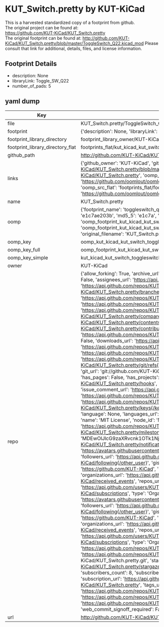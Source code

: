 # KUT_Switch.pretty by KUT-KiCad  
This is a harvested standardized copy of a footprint from github.  
The original project can be found at:  
https://github.com/KUT-KiCad/KUT_Switch.pretty  
The original footprint can be found at:
http://github.com/KUT-KiCad/KUT_Switch.pretty/blob/master/ToggleSwitch_Q22.kicad_mod
Please consult that link for additional, details, files, and license information.  
## Footprint Details
* description: None  
* libraryLink: Toggle_SW_Q22  
* number_of_pads: 5  
## yaml dump  
| Key | Value |  
| --- | --- |  
| file | KUT_Switch.pretty/ToggleSwitch_Q22.kicad_mod |  
| footprint | {'description': None, 'libraryLink': 'Toggle_SW_Q22', 'number_of_pads': 5} |  
| footprint_library_directory | footprint_library_owner/KUT-KiCad_KUT_Switch.pretty |  
| footprint_library_directory_flat | footprints_flat/kut_kicad_kut_switch_toggleswitch_q22/working |  
| github_path | http://github.com/KUT-KiCad/KUT_Switch.pretty/blob/master/ToggleSwitch_Q22.kicad_mod |  
| links | {'github_owner': 'KUT-KiCad', 'github_repo_name': 'KUT_Switch.pretty', 'github_src': 'http://github.com/KUT-KiCad/KUT_Switch.pretty/blob/master/ToggleSwitch_Q22.kicad_mod', 'github_src_repo': 'https://github.com/KUT-KiCad/KUT_Switch.pretty', 'oomp_bot': 'footprints/kut_kicad_kut_switch_toggleswitch_q22/working', 'oomp_bot_github': 'https://github.com/oomlout/oomlout_oomp_footprint_bot/tree/main/footprints/kut_kicad_kut_switch_toggleswitch_q22/working', 'oomp_src_flat': 'footprints_flat/footprints_flat/kut_kicad_kut_switch_toggleswitch_q22/working', 'oomp_src_flat_github': 'https://github.com/oomlout/oomlout_oomp_footprint_src/tree/main/footprints_flat/kut_kicad_kut_switch_toggleswitch_q22/working'} |  
| name | KUT_Switch.pretty |  
| oomp | {'footprint_name': 'toggleswitch_q22', 'library_name': 'kut_switch', 'md5': 'e1c7ae203b74535878adbea568ef1a1e', 'md5_10': 'e1c7ae203b', 'md5_5': 'e1c7a', 'md5_6': 'e1c7ae', 'oomp_key': 'oomp_kut_kicad_kut_switch_toggleswitch_q22', 'oomp_key_extra': 'oomp_footprint_kut_kicad_kut_switch_toggleswitch_q22', 'oomp_key_full': 'oomp_footprint_kut_kicad_kut_switch_toggleswitch_q22_e1c7ae', 'oomp_key_simple': 'kut_kicad_kut_switch_toggleswitch_q22', 'original_filename': 'KUT_Switch.pretty/ToggleSwitch_Q22.kicad_mod', 'owner_name': 'kut_kicad'} |  
| oomp_key | oomp_kut_kicad_kut_switch_toggleswitch_q22 |  
| oomp_key_full | oomp_footprint_kut_kicad_kut_switch_toggleswitch_q22 |  
| oomp_key_simple | kut_kicad_kut_switch_toggleswitch_q22 |  
| owner | KUT-KiCad |  
| repo | {'allow_forking': True, 'archive_url': 'https://api.github.com/repos/KUT-KiCad/KUT_Switch.pretty/{archive_format}{/ref}', 'archived': False, 'assignees_url': 'https://api.github.com/repos/KUT-KiCad/KUT_Switch.pretty/assignees{/user}', 'blobs_url': 'https://api.github.com/repos/KUT-KiCad/KUT_Switch.pretty/git/blobs{/sha}', 'branches_url': 'https://api.github.com/repos/KUT-KiCad/KUT_Switch.pretty/branches{/branch}', 'clone_url': 'https://github.com/KUT-KiCad/KUT_Switch.pretty.git', 'collaborators_url': 'https://api.github.com/repos/KUT-KiCad/KUT_Switch.pretty/collaborators{/collaborator}', 'comments_url': 'https://api.github.com/repos/KUT-KiCad/KUT_Switch.pretty/comments{/number}', 'commits_url': 'https://api.github.com/repos/KUT-KiCad/KUT_Switch.pretty/commits{/sha}', 'compare_url': 'https://api.github.com/repos/KUT-KiCad/KUT_Switch.pretty/compare/{base}...{head}', 'contents_url': 'https://api.github.com/repos/KUT-KiCad/KUT_Switch.pretty/contents/{+path}', 'contributors_url': 'https://api.github.com/repos/KUT-KiCad/KUT_Switch.pretty/contributors', 'created_at': '2016-05-29T18:01:05Z', 'default_branch': 'master', 'deployments_url': 'https://api.github.com/repos/KUT-KiCad/KUT_Switch.pretty/deployments', 'description': 'KiCad Switch footprint library', 'disabled': False, 'downloads_url': 'https://api.github.com/repos/KUT-KiCad/KUT_Switch.pretty/downloads', 'events_url': 'https://api.github.com/repos/KUT-KiCad/KUT_Switch.pretty/events', 'fork': False, 'forks': 0, 'forks_count': 0, 'forks_url': 'https://api.github.com/repos/KUT-KiCad/KUT_Switch.pretty/forks', 'full_name': 'KUT-KiCad/KUT_Switch.pretty', 'git_commits_url': 'https://api.github.com/repos/KUT-KiCad/KUT_Switch.pretty/git/commits{/sha}', 'git_refs_url': 'https://api.github.com/repos/KUT-KiCad/KUT_Switch.pretty/git/refs{/sha}', 'git_tags_url': 'https://api.github.com/repos/KUT-KiCad/KUT_Switch.pretty/git/tags{/sha}', 'git_url': 'git://github.com/KUT-KiCad/KUT_Switch.pretty.git', 'has_discussions': False, 'has_downloads': True, 'has_issues': True, 'has_pages': False, 'has_projects': True, 'has_wiki': True, 'homepage': None, 'hooks_url': 'https://api.github.com/repos/KUT-KiCad/KUT_Switch.pretty/hooks', 'html_url': 'https://github.com/KUT-KiCad/KUT_Switch.pretty', 'id': 59956870, 'is_template': False, 'issue_comment_url': 'https://api.github.com/repos/KUT-KiCad/KUT_Switch.pretty/issues/comments{/number}', 'issue_events_url': 'https://api.github.com/repos/KUT-KiCad/KUT_Switch.pretty/issues/events{/number}', 'issues_url': 'https://api.github.com/repos/KUT-KiCad/KUT_Switch.pretty/issues{/number}', 'keys_url': 'https://api.github.com/repos/KUT-KiCad/KUT_Switch.pretty/keys{/key_id}', 'labels_url': 'https://api.github.com/repos/KUT-KiCad/KUT_Switch.pretty/labels{/name}', 'language': None, 'languages_url': 'https://api.github.com/repos/KUT-KiCad/KUT_Switch.pretty/languages', 'license': {'key': 'mit', 'name': 'MIT License', 'node_id': 'MDc6TGljZW5zZTEz', 'spdx_id': 'MIT', 'url': 'https://api.github.com/licenses/mit'}, 'merges_url': 'https://api.github.com/repos/KUT-KiCad/KUT_Switch.pretty/merges', 'milestones_url': 'https://api.github.com/repos/KUT-KiCad/KUT_Switch.pretty/milestones{/number}', 'mirror_url': None, 'name': 'KUT_Switch.pretty', 'network_count': 0, 'node_id': 'MDEwOlJlcG9zaXRvcnk1OTk1Njg3MA==', 'notifications_url': 'https://api.github.com/repos/KUT-KiCad/KUT_Switch.pretty/notifications{?since,all,participating}', 'open_issues': 0, 'open_issues_count': 0, 'organization': {'avatar_url': 'https://avatars.githubusercontent.com/u/19647057?v=4', 'events_url': 'https://api.github.com/users/KUT-KiCad/events{/privacy}', 'followers_url': 'https://api.github.com/users/KUT-KiCad/followers', 'following_url': 'https://api.github.com/users/KUT-KiCad/following{/other_user}', 'gists_url': 'https://api.github.com/users/KUT-KiCad/gists{/gist_id}', 'gravatar_id': '', 'html_url': 'https://github.com/KUT-KiCad', 'id': 19647057, 'login': 'KUT-KiCad', 'node_id': 'MDEyOk9yZ2FuaXphdGlvbjE5NjQ3MDU3', 'organizations_url': 'https://api.github.com/users/KUT-KiCad/orgs', 'received_events_url': 'https://api.github.com/users/KUT-KiCad/received_events', 'repos_url': 'https://api.github.com/users/KUT-KiCad/repos', 'site_admin': False, 'starred_url': 'https://api.github.com/users/KUT-KiCad/starred{/owner}{/repo}', 'subscriptions_url': 'https://api.github.com/users/KUT-KiCad/subscriptions', 'type': 'Organization', 'url': 'https://api.github.com/users/KUT-KiCad'}, 'owner': {'avatar_url': 'https://avatars.githubusercontent.com/u/19647057?v=4', 'events_url': 'https://api.github.com/users/KUT-KiCad/events{/privacy}', 'followers_url': 'https://api.github.com/users/KUT-KiCad/followers', 'following_url': 'https://api.github.com/users/KUT-KiCad/following{/other_user}', 'gists_url': 'https://api.github.com/users/KUT-KiCad/gists{/gist_id}', 'gravatar_id': '', 'html_url': 'https://github.com/KUT-KiCad', 'id': 19647057, 'login': 'KUT-KiCad', 'node_id': 'MDEyOk9yZ2FuaXphdGlvbjE5NjQ3MDU3', 'organizations_url': 'https://api.github.com/users/KUT-KiCad/orgs', 'received_events_url': 'https://api.github.com/users/KUT-KiCad/received_events', 'repos_url': 'https://api.github.com/users/KUT-KiCad/repos', 'site_admin': False, 'starred_url': 'https://api.github.com/users/KUT-KiCad/starred{/owner}{/repo}', 'subscriptions_url': 'https://api.github.com/users/KUT-KiCad/subscriptions', 'type': 'Organization', 'url': 'https://api.github.com/users/KUT-KiCad'}, 'private': False, 'pulls_url': 'https://api.github.com/repos/KUT-KiCad/KUT_Switch.pretty/pulls{/number}', 'pushed_at': '2018-02-11T16:39:02Z', 'releases_url': 'https://api.github.com/repos/KUT-KiCad/KUT_Switch.pretty/releases{/id}', 'size': 3, 'ssh_url': 'git@github.com:KUT-KiCad/KUT_Switch.pretty.git', 'stargazers_count': 0, 'stargazers_url': 'https://api.github.com/repos/KUT-KiCad/KUT_Switch.pretty/stargazers', 'statuses_url': 'https://api.github.com/repos/KUT-KiCad/KUT_Switch.pretty/statuses/{sha}', 'subscribers_count': 8, 'subscribers_url': 'https://api.github.com/repos/KUT-KiCad/KUT_Switch.pretty/subscribers', 'subscription_url': 'https://api.github.com/repos/KUT-KiCad/KUT_Switch.pretty/subscription', 'svn_url': 'https://github.com/KUT-KiCad/KUT_Switch.pretty', 'tags_url': 'https://api.github.com/repos/KUT-KiCad/KUT_Switch.pretty/tags', 'teams_url': 'https://api.github.com/repos/KUT-KiCad/KUT_Switch.pretty/teams', 'temp_clone_token': None, 'topics': [], 'trees_url': 'https://api.github.com/repos/KUT-KiCad/KUT_Switch.pretty/git/trees{/sha}', 'updated_at': '2018-02-11T16:39:04Z', 'url': 'https://api.github.com/repos/KUT-KiCad/KUT_Switch.pretty', 'visibility': 'public', 'watchers': 0, 'watchers_count': 0, 'web_commit_signoff_required': False} |  
| url | http://github.com/KUT-KiCad/KUT_Switch.pretty |  

